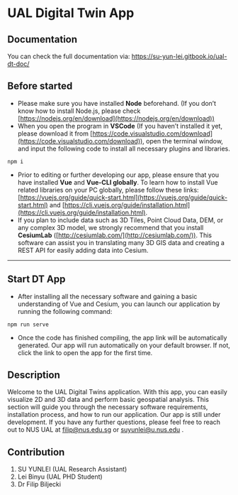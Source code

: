 # UAL Digital Twin App

## Documentation

You can check the full documentation via:
https://su-yun-lei.gitbook.io/ual-dt-doc/

## Before started

- Please make sure you have installed **Node** beforehand. (If you don’t know how to install Node.js, please check [https://nodejs.org/en/download](https://nodejs.org/en/download))
- When you open the program in **VSCode** (If you haven’t installed it yet, please download it from [https://code.visualstudio.com/download](https://code.visualstudio.com/download)), open the terminal window, and input the following code to install all necessary plugins and libraries.

```
npm i
```

- Prior to editing or further developing our app, please ensure that you have installed **Vue** and **Vue-CLI globally**. To learn how to install Vue related libraries on your PC globally, please follow these links: [https://vuejs.org/guide/quick-start.html](https://vuejs.org/guide/quick-start.html) and [https://cli.vuejs.org/guide/installation.html](https://cli.vuejs.org/guide/installation.html).
- If you plan to include data such as 3D Tiles, Point Cloud Data, DEM, or any complex 3D model, we strongly recommend that you install **CesiumLab** ([http://cesiumlab.com/](http://cesiumlab.com/)). This software can assist you in translating many 3D GIS data and creating a REST API for easily adding data into Cesium.

---

## Start DT App

- After installing all the necessary software and gaining a basic understanding of Vue and Cesium, you can launch our application by running the following command:

```
npm run serve

```

- Once the code has finished compiling, the app link will be automatically generated. Our app will run automatically on your default browser. If not, click the link to open the app for the first time.

## Description

Welcome to the UAL Digital Twins application. With this app, you can easily visualize 2D and 3D data and perform basic geospatial analysis. This section will guide you through the necessary software requirements, installation process, and how to run our application. Our app is still under development. If you have any further questions, please feel free to reach out to NUS UAL at [filip@nus.edu.sg](mailto:filip@nus.edu.sg) or [suyunlei@u.nus.edu](mailto:suyunlei@u.nus.edu) .

## Contribution

1. SU YUNLEI (UAL Research Assistant)
2. Lei Binyu (UAL PHD Student)
3. Dr Filip Biljecki
